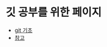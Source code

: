 # 깃 공부를 위한 페이지
* [git 기초](https://www.notion.so/Git-16a45ab62e7a4e12928b5c2b63575b99)
* [참고](https://www.inflearn.com/course/%EC%A7%80%EC%98%A5%EC%97%90%EC%84%9C-%EC%98%A8-git/dashboard)
